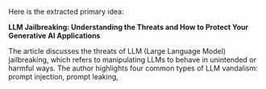 Here is the extracted primary idea:

**LLM Jailbreaking: Understanding the Threats and How to Protect Your Generative AI Applications**

The article discusses the threats of LLM (Large Language Model) jailbreaking, which refers to manipulating LLMs to behave in unintended or harmful ways. The author highlights four common types of LLM vandalism: prompt injection, prompt leaking,
